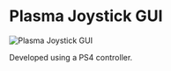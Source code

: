 # Plasma Joystick GUI

![Plasma Joystick GUI](http://assets.c7.se/skitch/Plasma_Joystick_GUI-20150120-005750.png)

Developed using a PS4 controller.
